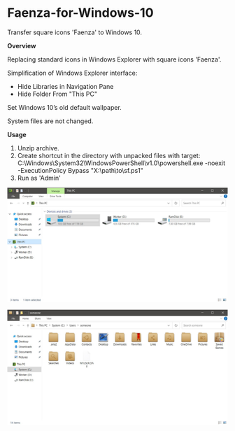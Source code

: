 # Faenza-for-Windows-10

Transfer square icons 'Faenza' to Windows 10.

**Overview**

  Replacing standard icons in Windows Explorer with square icons 'Faenza'.

  Simplification of Windows Explorer interface:

  - Hide Libraries in Navigation Pane
  - Hide Folder From "This PC"

   Set Windows 10’s old default wallpaper.

   System files are not changed.


**Usage**

1. Unzip archive.
2. Create shortcut in the directory with unpacked files with target:
   C:\Windows\System32\WindowsPowerShell\v1.0\powershell.exe -noexit -ExecutionPolicy Bypass "X:\path\to\sf.ps1" 
3. Run as 'Admin'



![Screenshot](https://github.com/abactuon/Faenza-for-Windows-10/blob/main/Screenshots/S1.jpg)


![Screenshot](https://github.com/abactuon/Faenza-for-Windows-10/blob/main/Screenshots/S2.jpg)
